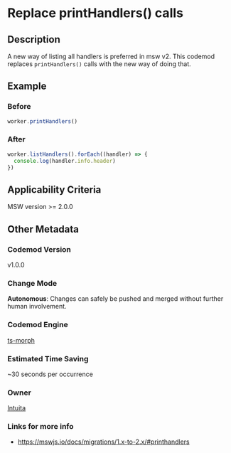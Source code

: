 

# Replace printHandlers() calls

## Description

A new way of listing all handlers is preferred in msw v2. This codemod replaces `printHandlers()` calls with the new way of doing that.

## Example

### Before

```ts
worker.printHandlers()
```

### After

```ts
worker.listHandlers().forEach((handler) => {
  console.log(handler.info.header)
})
```

## Applicability Criteria

MSW version >= 2.0.0

## Other Metadata

### Codemod Version

v1.0.0

### Change Mode

**Autonomous**: Changes can safely be pushed and merged without further human involvement.

### **Codemod Engine**

[ts-morph](https://github.com/dsherret/ts-morph)

### Estimated Time Saving

~30 seconds per occurrence

### Owner

[Intuita](https://github.com/intuita-inc)

### Links for more info

-   https://mswjs.io/docs/migrations/1.x-to-2.x/#printhandlers


